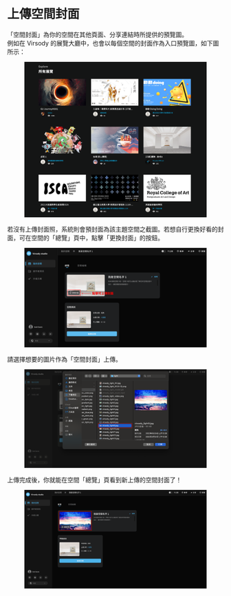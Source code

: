 # 上傳空間封面

「空間封面」為你的空間在其他頁面、分享連結時所提供的預覽圖。\
例如在 Virsody 的展覽大廳中，也會以每個空間的封面作為入口預覽圖，如下圖所示：

<figure><img src="../.gitbook/assets/virsody.io_explore (1).png" alt=""><figcaption></figcaption></figure>

若沒有上傳封面照，系統則會預封面為該主題空間之截圖。若想自行更換好看的封面，可在空間的「總覽」頁中，點擊「更換封面」的按鈕。

<figure><img src="../.gitbook/assets/Frame 21.png" alt=""><figcaption></figcaption></figure>

請選擇想要的圖片作為「空間封面」上傳。

<figure><img src="../.gitbook/assets/Frame 22.png" alt=""><figcaption></figcaption></figure>

上傳完成後，你就能在空間「總覽」頁看到新上傳的空間封面了！

<figure><img src="../.gitbook/assets/Frame 23.png" alt=""><figcaption></figcaption></figure>
